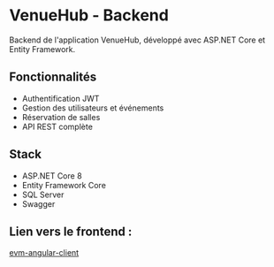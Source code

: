 # VenueHub - Backend

Backend de l'application VenueHub, développé avec ASP.NET Core et Entity Framework.

## Fonctionnalités
- Authentification JWT
- Gestion des utilisateurs et événements
- Réservation de salles
- API REST complète

## Stack
- ASP.NET Core 8
- Entity Framework Core
- SQL Server
- Swagger

## Lien vers le frontend : 
[evm-angular-client](https://github.com/naike-drame-codelab/evm-angular-client)

